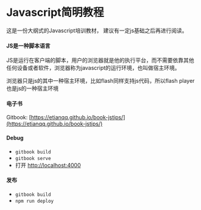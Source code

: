 # Javascript简明教程
   
这是一份大纲式的Javascript培训教材， 建议有一定js基础之后再进行阅读。
   
#### JS是一种脚本语言
   
JS是运行在客户端的脚本，用户的浏览器就是他的执行平台，而不需要依靠其他任何设备或者软件，浏览器称为javascript的运行环境，也叫做宿主环境。

浏览器只是js的其中一种宿主环境，比如flash同样支持js代码，所以flash player也是js的一种宿主环境

#### 电子书

Gitbook: [https://etianqq.github.io/book-jstips/](https://etianqq.github.io/book-jstips/)

#### Debug

* `gitbook build`
* `gitbook serve`
* 打开 [http://localhost:4000](http://localhost:4000)

#### 发布

* `gitbook build`
* `npm run deploy`
